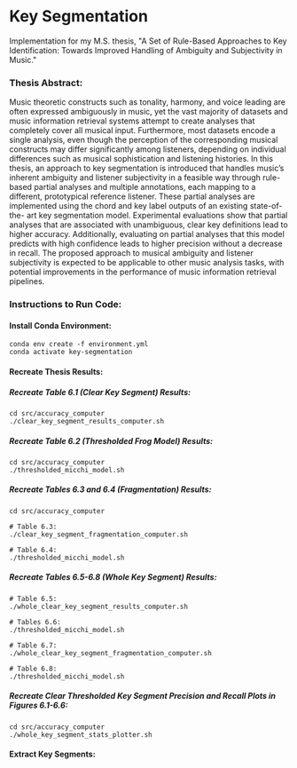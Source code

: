 # Key Segmentation

Implementation for my M.S. thesis, "A Set of Rule-Based Approaches to Key Identification: Towards Improved Handling of Ambiguity and Subjectivity in Music."

### Thesis Abstract:
Music theoretic constructs such as tonality, harmony, and voice leading are often expressed ambiguously in music, yet the vast majority of datasets and music information retrieval systems attempt to create analyses that completely cover all musical input. Furthermore, most datasets encode a single analysis, even though the perception of the corresponding musical constructs may differ significantly among listeners, depending on individual differences such as musical sophistication and listening histories. In this thesis, an approach to key segmentation is introduced that handles music’s inherent ambiguity and listener subjectivity in a feasible way through rule-based partial analyses and multiple annotations, each mapping to a different, prototypical reference listener. These partial analyses are implemented using the chord and key label outputs of an existing state-of-the- art key segmentation model. Experimental evaluations show that partial analyses that are associated with unambiguous, clear key definitions lead to higher accuracy. Additionally, evaluating on partial analyses that this model predicts with high confidence leads to higher precision without a decrease in recall. The proposed approach to musical ambiguity and listener subjectivity is expected to be applicable to other music analysis tasks, with potential improvements in the performance of music information retrieval pipelines.

### Instructions to Run Code:
#### Install Conda Environment:
```
conda env create -f environment.yml
conda activate key-segmentation
```

#### Recreate Thesis Results:
##### Recreate Table 6.1 (Clear Key Segment) Results:
```
cd src/accuracy_computer
./clear_key_segment_results_computer.sh
```

##### Recreate Table 6.2 (Thresholded Frog Model) Results:
```
cd src/accuracy_computer
./thresholded_micchi_model.sh
```

##### Recreate Tables 6.3 and 6.4 (Fragmentation) Results:
```
cd src/accuracy_computer

# Table 6.3:
./clear_key_segment_fragmentation_computer.sh

# Table 6.4:
./thresholded_micchi_model.sh
```

##### Recreate Tables 6.5-6.8 (Whole Key Segment) Results:
```
# Table 6.5:
./whole_clear_key_segment_results_computer.sh

# Tables 6.6:
./thresholded_micchi_model.sh

# Table 6.7:
./whole_clear_key_segment_fragmentation_computer.sh

# Table 6.8:
./thresholded_micchi_model.sh
```

##### Recreate Clear Thresholded Key Segment Precision and Recall Plots in Figures 6.1-6.6:
```
cd src/accuracy_computer
./whole_key_segment_stats_plotter.sh
```

#### Extract Key Segments:
```
```